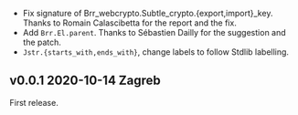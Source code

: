 
- Fix signature of Brr_webcrypto.Subtle_crypto.{export,import}_key. Thanks
  to Romain Calascibetta for the report and the fix.
- Add `Brr.El.parent`. Thanks to Sébastien Dailly for the suggestion
  and the patch.
- `Jstr.{starts_with,ends_with}`, change labels to follow Stdlib labelling. 
  

v0.0.1 2020-10-14 Zagreb
------------------------

First release. 
